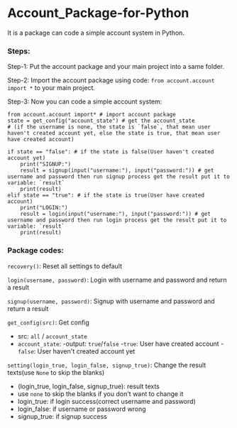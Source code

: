 # Account_Package-for-Python

It is a package can code a simple account system in Python.

### Steps:

Step-1:
  Put the account package and your main project into a same folder.

Step-2:
  Import the account package using code: ``from account.account import *`` to your main project.
  
Step-3:
  Now you can code a simple account system:
```  
from account.account import* # import account package
state = get_config("account_state") # get the account_state
# (if the username is none, the state is `false`, that mean user haven't created account yet, else the state is true, that mean user have created account)

if state == "false": # if the state is false(User haven't created account yet)
    print("SIGNUP:")
    result = signup(input("username:"), input("password:")) # get username and password then run signup process get the result put it to variable: `result` 
    print(result)
elif state == "true": # if the state is true(User have created account)
    print("LOGIN:")
    result = login(input("username:"), input("password:")) # get username and password then run login process get the result put it to variable: `result` 
    print(result)
```

### Package codes:

`recovery()`: Reset all settings to default

`login(username, password)`: Login with username and password and return a result

`signup(username, password)`: Signup with username and password and return a result

`get_config(src)`: Get config
- src: `all` / `account_state`
- `account_state`: 
  -output: `true`/`false`
  -`true`: User have created account
  -`false`: User haven't created account yet

`setting(login_true, login_false, signup_true)`: Change the result texts(use `None` to skip the blanks)
- (login_true, login_false, signup_true): result texts
- use `none` to skip the blanks if you don't want to change it
- login_true: if login success(correct username and password)
- login_false: if username or password wrong
- signup_true: if signup success
